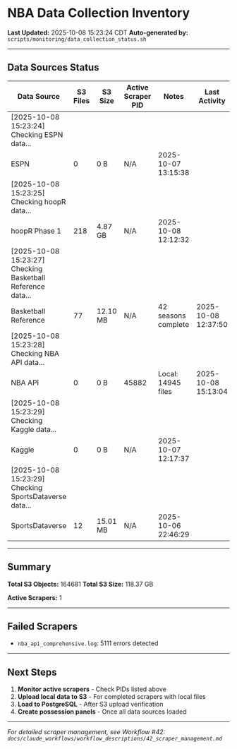 # NBA Data Collection Inventory

**Last Updated:** 2025-10-08 15:23:24 CDT
**Auto-generated by:** `scripts/monitoring/data_collection_status.sh`

---

## Data Sources Status

| Data Source | S3 Files | S3 Size | Active Scraper PID | Notes | Last Activity |
|-------------|----------|---------|-------------------|-------|---------------|
| [2025-10-08 15:23:24] Checking ESPN data... |  |  |  |  |  |
| ESPN | 0 | 0 B | N/A | 2025-10-07 13:15:38 |  |
| [2025-10-08 15:23:25] Checking hoopR data... |  |  |  |  |  |
| hoopR Phase 1 | 218 | 4.87 GB | N/A | 2025-10-08 12:12:32 |  |
| [2025-10-08 15:23:27] Checking Basketball Reference data... |  |  |  |  |  |
| Basketball Reference | 77 | 12.10 MB | N/A | 42 seasons complete | 2025-10-08 12:37:50 |
| [2025-10-08 15:23:28] Checking NBA API data... |  |  |  |  |  |
| NBA API | 0 | 0 B | 45882 | Local: 14945 files | 2025-10-08 15:13:04 |
| [2025-10-08 15:23:29] Checking Kaggle data... |  |  |  |  |  |
| Kaggle | 0 | 0 B | N/A | 2025-10-07 12:17:37 |  |
| [2025-10-08 15:23:29] Checking SportsDataverse data... |  |  |  |  |  |
| SportsDataverse | 12 | 15.01 MB | N/A | 2025-10-06 22:46:29 |  |

---

## Summary

**Total S3 Objects:** 164681
**Total S3 Size:** 118.37 GB

**Active Scrapers:** 1

---

## Failed Scrapers

- `nba_api_comprehensive.log`: 5111 errors detected

---

## Next Steps

1. **Monitor active scrapers** - Check PIDs listed above
2. **Upload local data to S3** - For completed scrapers with local files
3. **Load to PostgreSQL** - After S3 upload verification
4. **Create possession panels** - Once all data sources loaded

---

*For detailed scraper management, see Workflow #42: `docs/claude_workflows/workflow_descriptions/42_scraper_management.md`*
